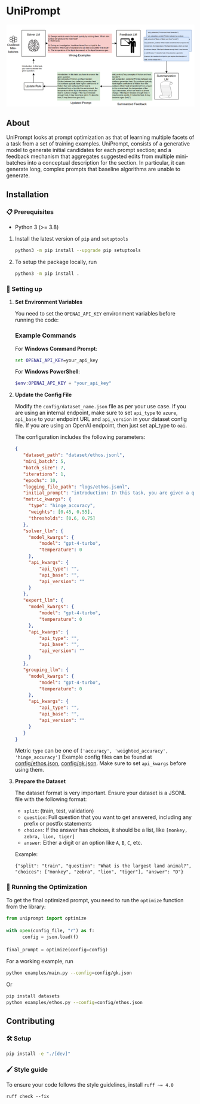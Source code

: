 # UniPrompt

<div align="center">

![UniPrompt: Generating Multiple Facets of a Task in the Prompt](assets/banner.png)

</div>

## About
UniPrompt looks at prompt optimization as that of learning multiple facets of a task from a set of training examples. UniPrompt, consists of a generative model to generate initial candidates for each prompt section; and a feedback mechanism that aggregates suggested edits from multiple mini-batches into a conceptual description for the section. In particular, it can generate long, complex prompts that baseline algorithms are unable to generate.

## Installation

### 📋 Prerequisites

- Python 3 (>= 3.8)

1. Install the latest version of `pip` and `setuptools`

    ```bash
    python3 -m pip install --upgrade pip setuptools
    ```

1. To setup the package locally, run

    ```bash
    python3 -m pip install .
    ```

### 🔧 Setting up

1. **Set Environment Variables**

   You need to set the `OPENAI_API_KEY` environment variables before running the code:
   
   ### Example Commands

   For **Windows Command Prompt**:
   ```cmd
   set OPENAI_API_KEY=your_api_key
   ```

   For **Windows PowerShell**:
   ```powershell
   $env:OPENAI_API_KEY = "your_api_key"
   ```

1. **Update the Config File**

   Modify the `config/dataset_name.json` file as per your use case.
   If you are using an internal endpoint, make sure to set `api_type` to `azure`, `api_base` to your endpoint URL and `api_version` in your dataset config file. If you are using an OpenAI endpoint, then just set api_type to `oai`.
   
   The configuration includes the following parameters:
   ```json
   {
      "dataset_path": "dataset/ethos.jsonl",
      "mini_batch": 5,
      "batch_size": 7,
      "iterations": 1,
      "epochs": 10,
      "logging_file_path": "logs/ethos.jsonl",
      "initial_prompt": "introduction: In this task, you are given a question. You have to solve the question.",
      "metric_kwargs": {
        "type": "hinge_accuracy",
        "weights": [0.45, 0.55],
        "thresholds": [0.6, 0.75]
      },
      "solver_llm": {
        "model_kwargs": {
            "model": "gpt-4-turbo",
            "temperature": 0
        },
        "api_kwargs": {
            "api_type": "",
            "api_base": "",
            "api_version": ""
        }
      },
      "expert_llm": {
        "model_kwargs": {
            "model": "gpt-4-turbo",
            "temperature": 0
        },
        "api_kwargs": {
            "api_type": "",
            "api_base": "",
            "api_version": ""
        }
      },
      "grouping_llm": {
        "model_kwargs": {
            "model": "gpt-4-turbo",
            "temperature": 0
        },
        "api_kwargs": {
            "api_type": "",
            "api_base": "",
            "api_version": ""
        }
      }
   }
   ```
   Metric `type` can be one of `['accuracy', 'weighted_accuracy', 'hinge_accuracy']` 
   Example config files can be found at [config/ethos.json](config/ethos.json), [config/gk.json](config/gk.json).
   Make sure to set `api_kwargs` before using them.

1. **Prepare the Dataset**

   The dataset format is very important. Ensure your dataset is a JSONL file with the following format:
   - `split`: (train, test, validation)
   - `question`: Full question that you want to get answered, including any prefix or postfix statements
   - `choices`: If the answer has choices, it should be a list, like `[monkey, zebra, lion, tiger]`
   - `answer`: Either a digit or an option like `A`, `B`, `C`, etc.

   Example:
   ```jsonl
   {"split": "train", "question": "What is the largest land animal?", "choices": ["monkey", "zebra", "lion", "tiger"], "answer": "D"}
   ```

### 🚀 Running the Optimization

To get the final optimized prompt, you need to run the `optimize` function from the library:

```python
from uniprompt import optimize

with open(config_file, "r") as f:
      config = json.load(f)

final_prompt = optimize(config=config)
```

For a working example, run
```bash
python examples/main.py --config=config/gk.json
```
Or
```bash
pip install datasets
python examples/ethos.py --config=config/ethos.json
```

## Contributing

### 🛠️ Setup

```bash
pip install -e "./[dev]"
```

### 🖌️ Style guide

To ensure your code follows the style guidelines, install `ruff ~= 4.0`

```shell
ruff check --fix
```